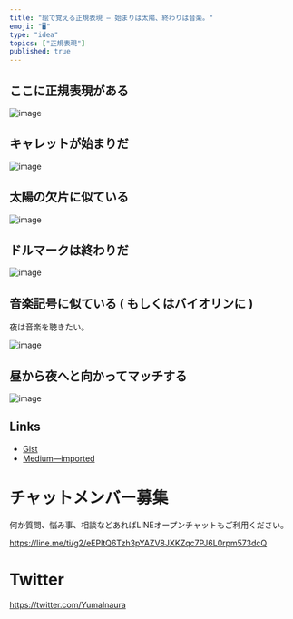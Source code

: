 ```yaml
---
title: "絵で覚える正規表現 — 始まりは太陽、終わりは音楽。"
emoji: "🖥"
type: "idea"
topics: ["正規表現"]
published: true
---
```


## ここに正規表現がある

![image](https://user-images.githubusercontent.com/13635059/45458710-ca4a1a00-b72f-11e8-9a68-abec234bc6eb.png)

## キャレットが始まりだ

![image](https://user-images.githubusercontent.com/13635059/45458717-d33aeb80-b72f-11e8-91df-25a19b8dd6dc.png)

## 太陽の欠片に似ている

![image](https://user-images.githubusercontent.com/13635059/45458718-d504af00-b72f-11e8-9715-90833e4f9d4c.png)

## ドルマークは終わりだ

![image](https://user-images.githubusercontent.com/13635059/45458719-d7670900-b72f-11e8-92f7-a72ee6232812.png)

## 音楽記号に似ている ( もしくはバイオリンに )

夜は音楽を聴きたい。

![image](https://user-images.githubusercontent.com/13635059/45458724-ddf58080-b72f-11e8-897e-215a98a9594c.png)

## 昼から夜へと向かってマッチする

![image](https://user-images.githubusercontent.com/13635059/45458728-e057da80-b72f-11e8-82f8-9e13090555a6.png)

## Links

- [Gist](https://gist.github.com/YumaInaura/efccafe46834b8a0dbb3d94dc66136f7)
- [Medium—imported](https://medium.com/supersonic-generation/regex-how-to-remember-start-caret-and-end-dollar-sun-and-treble-cref-9a320bf7c319)








<!-- Update From Qiita API -->

# チャットメンバー募集


何か質問、悩み事、相談などあればLINEオープンチャットもご利用ください。

https://line.me/ti/g2/eEPltQ6Tzh3pYAZV8JXKZqc7PJ6L0rpm573dcQ





# Twitter


https://twitter.com/YumaInaura


<!-- Update From Qiita API -->


